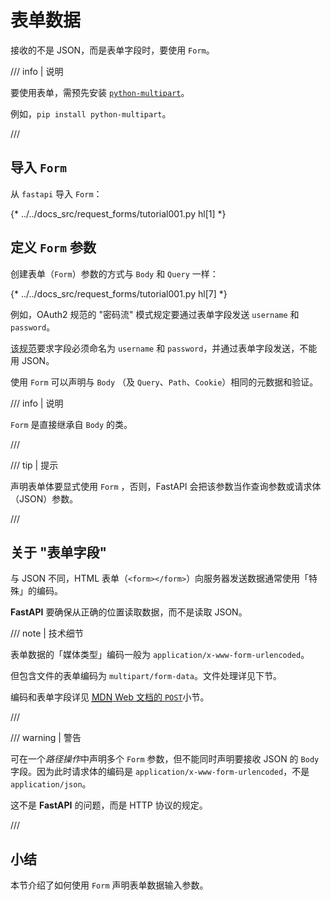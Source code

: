 # 表单数据

接收的不是 JSON，而是表单字段时，要使用 `Form`。

/// info | 说明

要使用表单，需预先安装 <a href="https://github.com/Kludex/python-multipart" class="external-link" target="_blank">`python-multipart`</a>。

例如，`pip install python-multipart`。

///

## 导入 `Form`

从 `fastapi` 导入 `Form`：

{* ../../docs_src/request_forms/tutorial001.py hl[1] *}

## 定义 `Form` 参数

创建表单（`Form`）参数的方式与 `Body` 和 `Query` 一样：

{* ../../docs_src/request_forms/tutorial001.py hl[7] *}

例如，OAuth2 规范的 "密码流" 模式规定要通过表单字段发送 `username` 和 `password`。

<abbr title="specification">该规范</abbr>要求字段必须命名为 `username` 和 `password`，并通过表单字段发送，不能用 JSON。

使用 `Form` 可以声明与 `Body` （及 `Query`、`Path`、`Cookie`）相同的元数据和验证。

/// info | 说明

`Form` 是直接继承自 `Body` 的类。

///

/// tip | 提示

声明表单体要显式使用 `Form` ，否则，FastAPI 会把该参数当作查询参数或请求体（JSON）参数。

///

## 关于 "表单字段"

与 JSON 不同，HTML 表单（`<form></form>`）向服务器发送数据通常使用「特殊」的编码。

**FastAPI** 要确保从正确的位置读取数据，而不是读取 JSON。

/// note | 技术细节

表单数据的「媒体类型」编码一般为 `application/x-www-form-urlencoded`。

但包含文件的表单编码为 `multipart/form-data`。文件处理详见下节。

编码和表单字段详见 <a href="https://developer.mozilla.org/zh-CN/docs/Web/HTTP/Methods/POST" class="external-link" target="_blank"><abbr title="Mozilla Developer Network">MDN</abbr> Web 文档的 <code>POST</code></a>小节。

///

/// warning | 警告

可在一个*路径操作*中声明多个 `Form` 参数，但不能同时声明要接收 JSON 的 `Body` 字段。因为此时请求体的编码是 `application/x-www-form-urlencoded`，不是 `application/json`。

这不是 **FastAPI** 的问题，而是 HTTP 协议的规定。

///

## 小结

本节介绍了如何使用 `Form` 声明表单数据输入参数。
